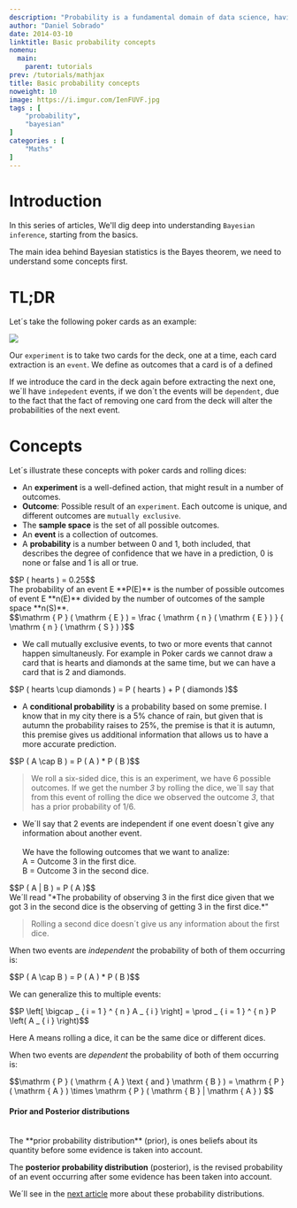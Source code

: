 ```yaml
---
description: "Probability is a fundamental domain of data science, having sound foundations on this topic will help us climb the ladder to master Bayesian inference and other machine learning methods that have their roots in probability theory. We'll start with essential concepts like an outcome, conditional probability, joint probability etc. "
author: "Daniel Sobrado"
date: 2014-03-10
linktitle: Basic probability concepts
nomenu:
  main:
    parent: tutorials
prev: /tutorials/mathjax
title: Basic probability concepts
noweight: 10
image: https://i.imgur.com/IenFUVF.jpg
tags : [
    "probability",
    "bayesian"
]
categories : [
    "Maths"
]
---
```


# Introduction

In this series of articles, We'll dig deep into understanding `Bayesian inference`, starting from the basics.

The main idea behind Bayesian statistics is the Bayes theorem, we need to understand some concepts first.

# TL;DR

Let´s take the following poker cards as an example:

![](https://i.imgur.com/rypTeme.jpg)

Our `experiment` is to take two cards for the deck, one at a time, each card extraction is an `event`. We define as outcomes that a card is of a defined 

If we introduce the card in the deck again before extracting the next one, we´ll have `indepedent` events, if we don´t the events will be `dependent`, due to the fact that the fact of removing one card from the deck will alter the probabilities of the next event.

# Concepts

Let´s illustrate these concepts with poker cards and rolling dices:

* An **experiment** is a well-defined action, that might result in a number of outcomes.
* **Outcome**: Possible result of an `experiment`. Each outcome is unique, and different outcomes are `mutually exclusive`.
* The **sample space** is the set of all possible outcomes.
* An **event** is a collection of outcomes.
* A **probability** is a number between 0 and 1, both included, that describes the degree of confidence that we have in a prediction, 0 is none or false and 1 is all or true.
<div id="el"><span>$$P ( hearts ) = 0.25$$</span></div>
The probability of an event E **P(E)** is the number of possible outcomes of event E **n(E)** divided by the number of outcomes of the sample space **n(S)**. 
<div id="el"><span>$$\mathrm { P } ( \mathrm { E } ) = \frac { \mathrm { n } ( \mathrm { E } ) } { \mathrm { n } ( \mathrm { S } ) }$$</span></div>

* We call mutually exclusive events, to two or more events that cannot happen simultaneusly. For example in Poker cards we cannot draw a card that is hearts and diamonds at the same time, but we can have a card that is 2 and diamonds.

<div id="el"><span>$$P ( hearts \cup diamonds ) = P ( hearts ) + P ( diamonds )$$</span></div>

* A **conditional probability** is a probability based on some premise. I know that in my city there is a 5% chance of rain, but given that is autumn the probability raises to 25%, the premise is that it is autumn, this premise gives us additional information that allows us to have a more accurate prediction.
<div id="el"><span>$$P ( A \cap B ) = P ( A ) * P ( B )$$</span></div>


> We roll a six-sided dice, this is an experiment, we have 6 possible outcomes. If we get the number *3* by rolling the dice, we´ll say that from this event of rolling the dice we observed the outcome *3*, that has a prior probability of 1/6. 

* We´ll say that 2 events are independent if one event doesn´t give any information about another event. </br></br>
We have the following outcomes that we want to analize: </br>
A = Outcome 3 in the first dice. </br>
B = Outcome 3 in the second dice.
<div id="el"><span>$$P ( A | B ) = P ( A )$$</span></div>
We´ll read "*The probability of observing 3 in the first dice given that we got 3 in the second dice is the observing of getting 3 in the first dice.*"

> Rolling a second dice doesn´t give us any information about the first dice.

When two events are *independent* the probability of both of them occurring is:

<div id="el"><span>$$P ( A \cap B ) = P ( A ) * P ( B )$$</span></div>

We can generalize this to multiple events:

<div id="el"><span>$$P \left[ \bigcap _ { i = 1 } ^ { n } A _ { i } \right] = \prod _ { i = 1 } ^ { n } P \left( A _ { i } \right)$$</span></div>

Here A means rolling a dice, it can be the same dice or different dices.

When two events are *dependent* the probability of both of them occurring is:
<div id="el"><span>$$\mathrm { P } ( \mathrm { A } \text { and } \mathrm { B } ) = \mathrm { P } ( \mathrm { A } ) \times \mathrm { P } ( \mathrm { B } | \mathrm { A } ) $$</span></div>

#### Prior and Posterior distributions

</br>
The **prior probability distribution** (prior), is ones beliefs about its quantity before some evidence is taken into account.

The **posterior probability distribution** (posterior), is the revised probability of an event occurring after some evidence has been taken into account.

We´ll see in the [next article](https://www.danielsobrado.com/post/prior-and-posterior-distributions/) more about these probability distributions.
